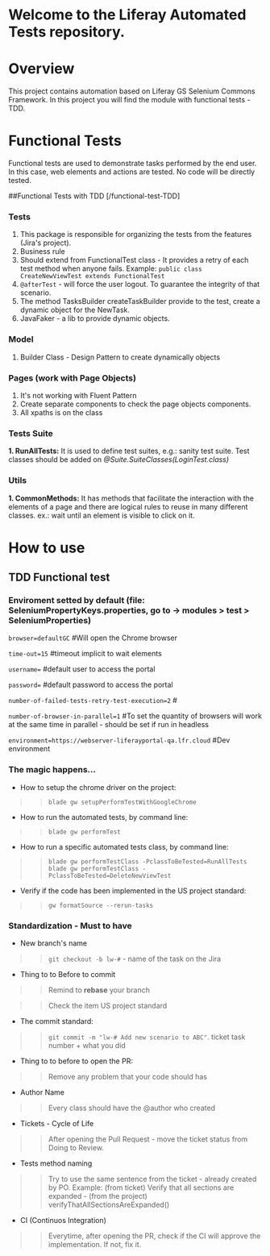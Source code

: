 # Welcome to the Liferay Automated Tests repository.

# Overview
This project contains automation based on Liferay GS Selenium Commons Framework. In this project you will find the module with functional tests - TDD.

# Functional Tests
Functional tests are used to demonstrate tasks performed by the end user. In this case, web elements and actions are tested. No code will be directly tested.

##Functional Tests with TDD
[/functional-test-TDD]

### Tests
1. This package is responsible for organizing the tests from the features (Jira's project).
2. Business rule
3. Should extend from FunctionalTest class - It provides a retry of each test method when anyone fails. Example: `public class CreateNewViewTest extends FunctionalTest`
4. `@afterTest` - will force the user logout. To guarantee the integrity of that scenario.
5. The method TasksBuilder createTaskBuilder provide to the test, create a dynamic object for the NewTask.
6. JavaFaker - a lib to provide dynamic objects.

### Model
1. Builder Class - Design Pattern to create dynamically objects

### Pages (work with Page Objects)
1. It's not working with Fluent Pattern
2. Create separate components to check the page objects components.
3. All xpaths is on the class

### Tests Suite
__1. RunAllTests:__ It is used to define test suites, e.g.: sanity test suite.
Test classes should be added on *@Suite.SuiteClasses(LoginTest.class)*

### Utils

__1. CommonMethods:__ It has methods that facilitate the interaction with the elements of a page and there are logical rules to reuse in many different classes.
ex.: wait until an element is visible to click on it.

# How to use

## TDD Functional test

### Enviroment setted by default (file: SeleniumPropertyKeys.properties, go to -> modules > test > SeleniumProperties)

`browser=defaultGC` #Will open the Chrome browser

`time-out=15` #timeout implicit to wait elements

`username=` #default user to access the portal

`password=` #default password to access the portal

`number-of-failed-tests-retry-test-execution=2` #

`number-of-browser-in-parallel=1` #To set the quantity of browsers will work at the same time in parallel - should be set if run in headless

`environment=https://webserver-liferayportal-qa.lfr.cloud` #Dev environment

### The magic happens...

- How to setup the chrome driver on the project:

>> `blade gw setupPerformTestWithGoogleChrome`

- How to run the automated tests, by command line:

>> `blade gw performTest`

- How to run a specific automated tests class, by command line:

>> `blade gw performTestClass -PclassToBeTested=RunAllTests`
>> `blade gw performTestClass -PclassToBeTested=DeleteNewViewTest`

- Verify if the code has been implemented in the US project standard:

>> `gw formatSource --rerun-tasks`

### Standardization - Must to have
- New branch's name

>> `git checkout -b lw-#` - name of the task on the Jira

- Thing to to Before to commit

>> Remind to **rebase** your branch

>> Check the item US project standard

- The commit standard:

>> `git commit -m "lw-# Add new scenario to ABC"`. ticket task number + what you did

- Thing to to before to open the PR:

>> Remove any problem that your code should has

- Author Name

>> Every class should have the @author who created

- Tickets - Cycle of Life

>> After opening the Pull Request - move the ticket status from Doing to Review.

- Tests method naming

>> Try to use the same sentence from the ticket - already created by PO.
>> Example: (from ticket) Verify that all sections are expanded - (from the project) verifyThatAllSectionsAreExpanded()

- CI (Continuos Integration)

>> Everytime, after opening the PR, check if the CI will approve the implementation. If not, fix it.